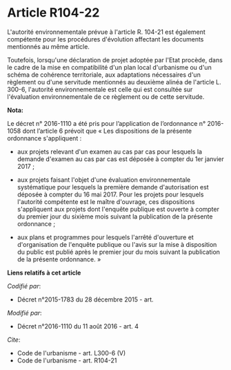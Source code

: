 # Article R104-22

L'autorité environnementale prévue à l'article R. 104-21 est également compétente pour les procédures d'évolution affectant
les documents mentionnés au même article. 

Toutefois, lorsqu'une déclaration de projet adoptée par l'Etat procède, dans le cadre de la mise en compatibilité d'un plan
local d'urbanisme ou d'un schéma de cohérence territoriale, aux adaptations nécessaires d'un règlement ou d'une servitude
mentionnés au deuxième alinéa de l'article L. 300-6, l'autorité environnementale est celle qui est consultée sur l'évaluation
environnementale de ce règlement ou de cette servitude.

**Nota:**

Le décret n° 2016-1110 a été pris pour l’application de l’ordonnance n° 2016-1058 dont l’article 6 prévoit que « Les
dispositions de la présente ordonnance s'appliquent : 

- aux projets relevant d'un examen au cas par cas pour lesquels la demande d'examen au cas par cas est déposée à compter du
1er janvier 2017 ; 

- aux projets faisant l'objet d'une évaluation environnementale systématique pour lesquels la première demande d'autorisation
est déposée à compter du 16 mai 2017. Pour les projets pour lesquels l'autorité compétente est le maître d'ouvrage, ces
dispositions s'appliquent aux projets dont l'enquête publique est ouverte à compter du premier jour du sixième mois suivant
la publication de la présente ordonnance ; 

- aux plans et programmes pour lesquels l'arrêté d'ouverture et d'organisation de l'enquête publique ou l'avis sur la mise à
disposition du public est publié après le premier jour du mois suivant la publication de la présente ordonnance. »

**Liens relatifs à cet article**

_Codifié par_:

  - Décret n°2015-1783 du 28 décembre 2015 - art.

_Modifié par_:

  - Décret n°2016-1110 du 11 août 2016 - art. 4

_Cite_:

  - Code de l'urbanisme - art. L300-6 (V)
  - Code de l'urbanisme - art. R104-21
